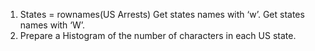 1. States = rownames(US Arrests)
Get states names with ‘w’.
Get states names with ‘W’.
2. Prepare a Histogram of the number of characters in each US state.
